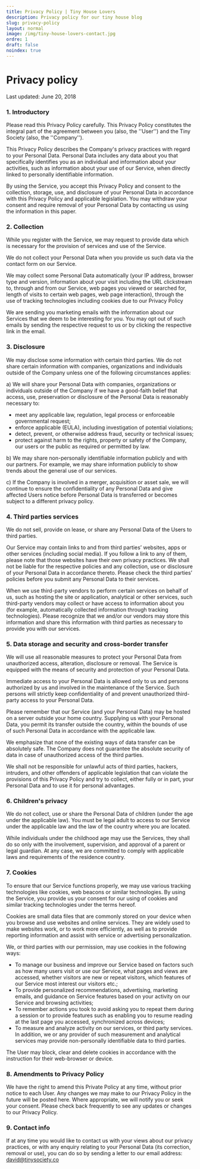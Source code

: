 ```yaml
---
title: Privacy Policy | Tiny House Lovers
description: Privacy policy for our tiny house blog
slug: privacy-policy
layout: normal
image: /img/tiny-house-lovers-contact.jpg
ordre: 1
draft: false
noindex: true
---
```


# Privacy policy
Last updated: June 20, 2018 

### 1. Introductory

Please read this Privacy Policy carefully. This Privacy Policy constitutes the integral part of the agreement between you (also, the ''User'') and the Tiny Society (also, the ''Company''). 

This Privacy Policy describes the Company's privacy practices with regard to your Personal Data. Personal Data includes any data about you that specifically identifies you as an individual and information about your activities, such as information about your use of our Service, when directly linked to personally identifiable information.

By using the Service, you accept this Privacy Policy and consent to the collection, storage, use, and disclosure of your Personal Data in accordance with this Privacy Policy and applicable legislation. You may withdraw your consent and require removal of your Personal Data by contacting us using the information in this paper.

### 2. Collection

While you register with the Service, we may request to provide data which is necessary for the provision of services and use of the Service.

We do not collect your Personal Data when you provide us such data via the contact form on our Service.

We may collect some Personal Data automatically (your IP address, browser type and version, information about your visit including the URL clickstream to, through and from our Service, web pages you viewed or searched for, length of visits to certain web pages, web page interaction), through the use of tracking technologies including cookies due to our Privacy Policy

We are sending you marketing emails with the information about our Services that we deem to be interesting for you. You may opt out of such emails by sending the respective request to us or by clicking the respective link in the email.

### 3. Disclosure

We may disclose some information with certain third parties.
We do not share certain information with companies, organizations and individuals outside of the Company unless one of the following circumstances applies:

a) We will share your Personal Data with companies, organizations or individuals outside of the Company if we have a good-faith belief that access, use, preservation or disclosure of the Personal Data is reasonably necessary to:

- meet any applicable law, regulation, legal process or enforceable governmental request;
- enforce applicable (EULA), including investigation of potential violations;
- detect, prevent, or otherwise address fraud, security or technical issues;
- protect against harm to the rights, property or safety of the Company, our users or the public as required or permitted by law.

b) We may share non-personally identifiable information publicly and with our partners. For example, we may share information publicly to show trends about the general use of our services.

c) If the Company is involved in a merger, acquisition or asset sale, we will continue to ensure the confidentiality of any Personal Data and give affected Users notice before Personal Data is transferred or becomes subject to a different privacy policy.
 
### 4. Third parties services 

We do not sell, provide on lease, or share any Personal Data of the Users to third parties.

Our Service may contain links to and from third parties’ websites, apps or other services (including social media). If you follow a link to any of them, please note that those websites have their own privacy practices. We shall not be liable for the respective policies and any collection, use or disclosure of your Personal Data in accordance thereto. Please check the third parties’ policies before you submit any Personal Data to their services.

When we use third-party vendors to perform certain services on behalf of us, such as hosting the site or application, analytical or other services, such third-party vendors may collect or have access to information about you (for example, automatically collected information through tracking technologies). Please recognize that we and/or our vendors may store this information and share this information with third parties as necessary to provide you with our services.

### 5. Data storage and security and cross-border transfer 
We will use all reasonable measures to protect your Personal Data from unauthorized access, alteration, disclosure or removal. The Service is equipped with the means of security and protection of your Personal Data.

Immediate access to your Personal Data is allowed only to us and persons authorized by us and involved in the maintenance of the Service. Such persons will strictly keep confidentiality of and prevent unauthorized third-party access to your Personal Data.

Please remember that our Service (and your Personal Data) may be hosted on a server outside your home country. Supplying us with your Personal Data, you permit its transfer outside the country, within the bounds of use of such Personal Data in accordance with the applicable law.

We emphasize that none of the existing ways of data transfer can be absolutely safe. The Company does not guarantee the absolute security of data in case of unauthorized access of the third parties.

We shall not be responsible for unlawful acts of third parties, hackers, intruders, and other offenders of applicable legislation that can violate the provisions of this Privacy Policy and try to collect, either fully or in part, your Personal Data and to use it for personal advantages.

### 6. Children's privacy
We do not collect, use or share the Personal Data of children (under the age under the applicable law). You must be legal adult to access to our Service under the applicable law and the law of the country where you are located.

While individuals under the childhood age may use the Services, they shall do so only with the involvement, supervision, and approval of a parent or legal guardian. At any case, we are committed to comply with applicable laws and requirements of the residence country.

### 7. Cookies
To ensure that our Service functions properly, we may use various tracking technologies like cookies, web beacons or similar technologies. By using the Service, you provide us your consent for our using of cookies and similar tracking technologies under the terms hereof.

Cookies are small data files that are commonly stored on your device when you browse and use websites and online services. They are widely used to make websites work, or to work more efficiently, as well as to provide reporting information and assist with service or advertising personalization.

We, or third parties with our permission, may use cookies in the following ways:
- To manage our business and improve our Service based on factors such as how many users visit or use our Service, what pages and views are accessed, whether visitors are new or repeat visitors, which features of our Service most interest our visitors etc.;
- To provide personalized recommendations, advertising, marketing emails, and guidance on Service features based on your activity on our Service and browsing activities;
- To remember actions you took to avoid asking you to repeat them during a session or to provide features such as enabling you to resume reading at the last page you accessed, synchronized across devices;
- To measure and analyze activity on our services, or third party services. In addition, we or any provider of such measurement and analytical services may provide non-personally identifiable data to third parties.

The User may block, clear and delete cookies in accordance with the instruction for their web-browser or device.

### 8. Amendments to Privacy Policy
We have the right to amend this Private Policy at any time, without prior notice to each User. Any changes we may make to our Privacy Policy in the future will be posted here. Where appropriate, we will notify you or seek your consent. Please check back frequently to see any updates or changes to our Privacy Policy.
 
### 9. Contact info
If at any time you would like to contact us with your views about our privacy practices, or with any enquiry relating to your Personal Data (its correction, removal or use), you can do so by sending a letter to our email address: david@tinysociety.co

